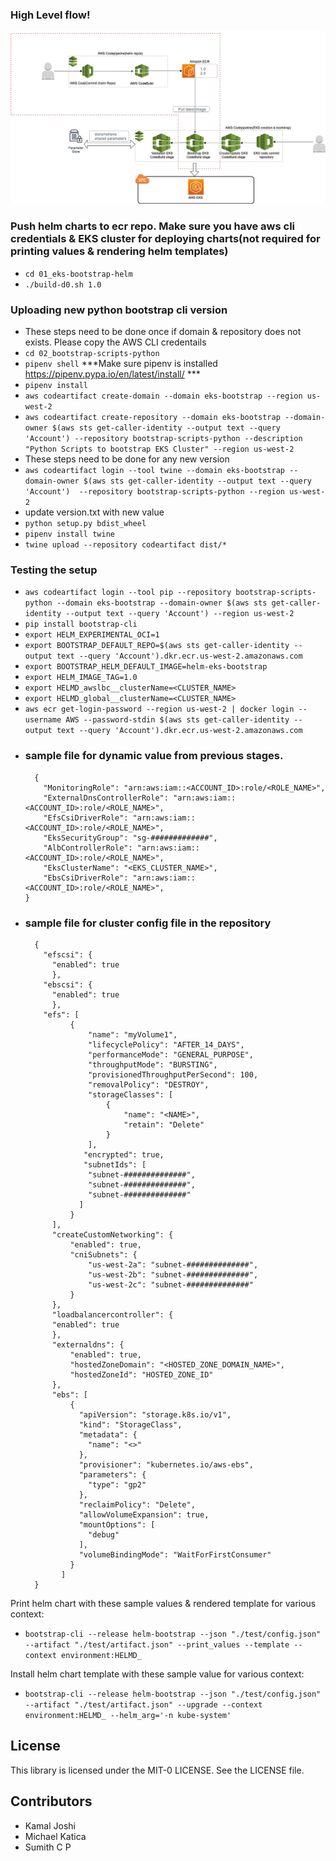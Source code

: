 ### High Level flow!

![bootstrap blog](https://github.com/aws-samples/eks-bootstrap-scripts/blob/main/bootstrap_eks.png)


### Push helm charts to ecr repo. Make sure you have aws cli credentials & EKS cluster for deploying charts(not required for printing values & rendering helm templates) 

- `cd 01_eks-bootstrap-helm`
- `./build-d0.sh 1.0` 

### Uploading new python bootstrap cli version
- These steps need to be done once  if domain & repository does not exists. Please copy the AWS CLI credentails
- `cd 02_bootstrap-scripts-python`
- `pipenv shell` ***Make sure pipenv is installed https://pipenv.pypa.io/en/latest/install/ ***
- `pipenv install`
- `aws codeartifact create-domain --domain eks-bootstrap --region us-west-2`
- `aws codeartifact create-repository --domain eks-bootstrap --domain-owner $(aws sts get-caller-identity --output text --query 'Account') --repository bootstrap-scripts-python --description "Python Scripts to bootstrap EKS Cluster" --region us-west-2` 
- These steps need to be done for any new version
- ` aws codeartifact login --tool twine --domain eks-bootstrap --domain-owner $(aws sts get-caller-identity --output text --query 'Account')  --repository bootstrap-scripts-python --region us-west-2 `
- update version.txt with new value
- `python setup.py bdist_wheel`
- `pipenv install twine`
- `twine upload --repository codeartifact dist/* `

### Testing the setup
- `aws codeartifact login --tool pip --repository bootstrap-scripts-python --domain eks-bootstrap --domain-owner $(aws sts get-caller-identity --output text --query 'Account') --region us-west-2`
- `pip install bootstrap-cli`
- `export HELM_EXPERIMENTAL_OCI=1`
- `export BOOTSTRAP_DEFAULT_REPO=$(aws sts get-caller-identity --output text --query 'Account').dkr.ecr.us-west-2.amazonaws.com`
- `export BOOTSTRAP_HELM_DEFAULT_IMAGE=helm-eks-bootstrap`
- `export HELM_IMAGE_TAG=1.0`
- `export HELMD_awslbc__clusterName=<CLUSTER_NAME>`
- `export HELMD_global__clusterName=<CLUSTER_NAME>`
- `aws ecr get-login-password --region us-west-2 | docker login --username AWS --password-stdin $(aws sts get-caller-identity --output text --query 'Account').dkr.ecr.us-west-2.amazonaws.com`
- ### sample file for dynamic value from previous stages. 
  ```
    {
      "MonitoringRole": "arn:aws:iam::<ACCOUNT_ID>:role/<ROLE_NAME>",
      "ExternalDnsControllerRole": "arn:aws:iam::<ACCOUNT_ID>:role/<ROLE_NAME>",
      "EfsCsiDriverRole": "arn:aws:iam::<ACCOUNT_ID>:role/<ROLE_NAME>",
      "EksSecurityGroup": "sg-#############",
      "AlbControllerRole": "arn:aws:iam::<ACCOUNT_ID>:role/<ROLE_NAME>",
      "EksClusterName": "<EKS_CLUSTER_NAME>",
      "EbsCsiDriverRole": "arn:aws:iam::<ACCOUNT_ID>:role/<ROLE_NAME>",
  }
  ```
- ### sample file for cluster config file in the repository 
  ```
    {
      "efscsi": {
        "enabled": true
        },
      "ebscsi": {
        "enabled": true
        },
      "efs": [
            {
                "name": "myVolume1",
                "lifecyclePolicy": "AFTER_14_DAYS",
                "performanceMode": "GENERAL_PURPOSE",
                "throughputMode": "BURSTING",
                "provisionedThroughputPerSecond": 100,
                "removalPolicy": "DESTROY",
                "storageClasses": [
                    {
                        "name": "<NAME>",
                        "retain": "Delete"
                    }
                ],
               "encrypted": true,
               "subnetIds": [
                "subnet-##############",
                "subnet-##############",
                "subnet-##############"
              ]
            }
        ],
        "createCustomNetworking": {
            "enabled": true,
            "cniSubnets": {
                "us-west-2a": "subnet-##############",
                "us-west-2b": "subnet-##############",
                "us-west-2c": "subnet-##############"
            }
        },
        "loadbalancercontroller": {
        "enabled": true
        },
        "externaldns": {
            "enabled": true,
            "hostedZoneDomain": "<HOSTED_ZONE_DOMAIN_NAME>",
            "hostedZoneId": "HOSTED_ZONE_ID"
        },
        "ebs": [
            {
              "apiVersion": "storage.k8s.io/v1",
              "kind": "StorageClass",
              "metadata": {
                "name": "<>"
              },
              "provisioner": "kubernetes.io/aws-ebs",
              "parameters": {
                "type": "gp2"
              },
              "reclaimPolicy": "Delete",
              "allowVolumeExpansion": true,
              "mountOptions": [
                "debug"
              ],
              "volumeBindingMode": "WaitForFirstConsumer"
            }
          ]
    }
    ```
Print helm chart with these sample values & rendered template for various context:
- `bootstrap-cli --release helm-bootstrap --json "./test/config.json" --artifact "./test/artifact.json" --print_values --template --context environment:HELMD_ `

Install helm chart template with these sample value for various context:
- `bootstrap-cli --release helm-bootstrap --json "./test/config.json" --artifact "./test/artifact.json" --upgrade --context environment:HELMD_ --helm_arg='-n kube-system'`

## License
This library is licensed under the MIT-0 LICENSE. See the LICENSE file.

## Contributors
- Kamal Joshi
- Michael Katica 
- Sumith C P
 

